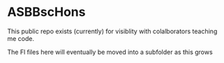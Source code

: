 # ASBBscHons


This public repo exists (currently) for visiblity with colalborators teaching me code. 

The Fl files here will eventually be moved into a subfolder as this grows 